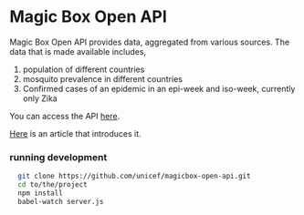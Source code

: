 # Magic Box Open API
Magic Box Open API provides data, aggregated from various sources. The data that is made available includes,
1. population of different countries
2. mosquito prevalence in different countries
3. Confirmed cases of an epidemic in an epi-week and iso-week, currently only Zika

You can access the API [here](http://magicbox-open-api.azurewebsites.net/docs).

[Here](https://medium.com/@mikefabrikant/unicefs-open-api-70b6d8530b99) is an article that introduces it.


### running development
```bash
  git clone https://github.com/unicef/magicbox-open-api.git
  cd to/the/project
  npm install
  babel-watch server.js
```
